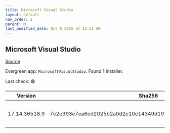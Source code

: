 ```yaml
---
title: Microsoft Visual Studio
layout: default
nav_order: 2
parent: M
last_modified_date: Oct 8 2025 at 12:51 AM
---
```


## Microsoft Visual Studio

[Source](https://visualstudio.microsoft.com/)

Evergreen app: `MicrosoftVisualStudio`. Found **1** installer.

Last check: 🟢

| Version       | Sha256                                                           | Size    | URI                                                                                                                                                                                                                                                                                                                                                      |
| ------------- | ---------------------------------------------------------------- | ------- | -------------------------------------------------------------------------------------------------------------------------------------------------------------------------------------------------------------------------------------------------------------------------------------------------------------------------------------------------------- |
| 17.14.36518.9 | 7e2e993e7ea6ed2025b2a0d2e10e14349d19ff9176e6f0b6d2bce04a5c2fddb2 | 4458224 | [https://download.visualstudio.microsoft.com/download/pr/e28bf043-c63e-47d0-b6e9-c418229fb008/7e2e993e7ea6ed2025b2a0d2e10e14349d19ff9176e6f0b6d2bce04a5c2fddb2/vs_Setup.exe](https://download.visualstudio.microsoft.com/download/pr/e28bf043-c63e-47d0-b6e9-c418229fb008/7e2e993e7ea6ed2025b2a0d2e10e14349d19ff9176e6f0b6d2bce04a5c2fddb2/vs_Setup.exe) |
